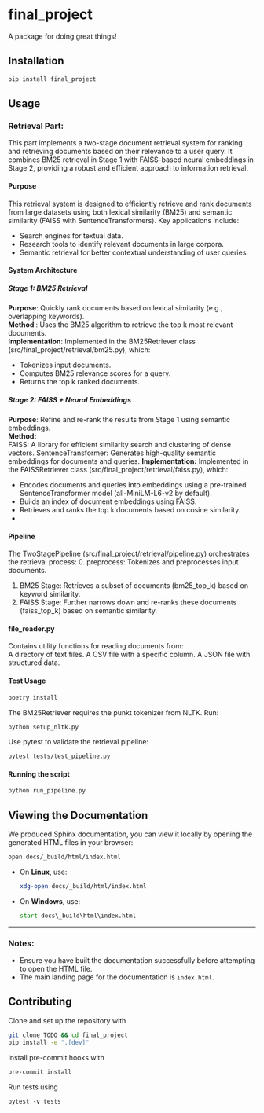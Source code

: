 # final_project

A package for doing great things!

## Installation

```bash
pip install final_project
```

## Usage

### Retrieval Part: 

This part implements a two-stage document retrieval system for ranking and retrieving documents based on their relevance to a user query. It combines BM25 retrieval in Stage 1 with FAISS-based neural embeddings in Stage 2, providing a robust and efficient approach to information retrieval.

#### Purpose
This retrieval system is designed to efficiently retrieve and rank documents from large datasets using both lexical similarity (BM25) and semantic similarity (FAISS with SentenceTransformers). Key applications include:

- Search engines for textual data.
- Research tools to identify relevant documents in large corpora.
- Semantic retrieval for better contextual understanding of user queries.

#### System Architecture
##### Stage 1: BM25 Retrieval
<b> Purpose</b>: Quickly rank documents based on lexical similarity (e.g., overlapping keywords).<br>
<b> Method </b>: Uses the BM25 algorithm to retrieve the top k most relevant documents.<br>
<b> Implementation</b>: Implemented in the BM25Retriever class (src/final_project/retrieval/bm25.py), which:<br>
- Tokenizes input documents.<br>
- Computes BM25 relevance scores for a query.<br>
- Returns the top k ranked documents.<br>

##### Stage 2: FAISS + Neural Embeddings
<b>Purpose</b>: Refine and re-rank the results from Stage 1 using semantic embeddings.<br/>
<b> Method:</b> <br/>
FAISS: A library for efficient similarity search and clustering of dense vectors.
SentenceTransformer: Generates high-quality semantic embeddings for documents and queries.
<b>Implementation:</b>
Implemented in the FAISSRetriever class (src/final_project/retrieval/faiss.py), which: <br/>
- Encodes documents and queries into embeddings using a pre-trained SentenceTransformer model (all-MiniLM-L6-v2 by default).
- Builds an index of document embeddings using FAISS.
- Retrieves and ranks the top k documents based on cosine similarity.
- 
#### Pipeline
The TwoStagePipeline (src/final_project/retrieval/pipeline.py) orchestrates the retrieval process:
0. preprocess: Tokenizes and preprocesses input documents.
1. BM25 Stage: Retrieves a subset of documents (bm25_top_k) based on keyword similarity.<br/>
2. FAISS Stage: Further narrows down and re-ranks these documents (faiss_top_k) based on semantic similarity.

#### file_reader.py

Contains utility functions for reading documents from: <br/>
A directory of text files.
A CSV file with a specific column.
A JSON file with structured data.

#### Test Usage
```python
poetry install
```

The BM25Retriever requires the punkt tokenizer from NLTK. Run:

```bash
python setup_nltk.py
```

Use pytest to validate the retrieval pipeline:

```bash
pytest tests/test_pipeline.py
```

#### Running the script
    
```bash
python run_pipeline.py
``` 

## Viewing the Documentation

We produced Sphinx documentation, you can view it locally by opening the generated HTML files in your browser:

   ```bash
   open docs/_build/html/index.html
   ```

   - On **Linux**, use:
     ```bash
     xdg-open docs/_build/html/index.html
     ```

   - On **Windows**, use:
     ```cmd
     start docs\_build\html\index.html
     ```

---

### Notes:
- Ensure you have built the documentation successfully before attempting to open the HTML file.
- The main landing page for the documentation is `index.html`.

## Contributing

Clone and set up the repository with

```bash
git clone TODO && cd final_project
pip install -e ".[dev]"
```

Install pre-commit hooks with

```bash
pre-commit install
```

Run tests using

```
pytest -v tests
```

